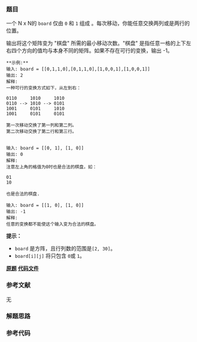 ### 题目
一个 N x N的 `board` 仅由 `0` 和 `1` 组成 。每次移动，你能任意交换两列或是两行的位置。

输出将这个矩阵变为 "棋盘" 所需的最小移动次数。"棋盘" 是指任意一格的上下左右四个方向的值均与本身不同的矩阵。如果不存在可行的变换，输出 -1。

    
    
    **示例:**
    输入: board = [[0,1,1,0],[0,1,1,0],[1,0,0,1],[1,0,0,1]]
    输出: 2
    解释:
    一种可行的变换方式如下，从左到右：
    
    0110     1010     1010
    0110 --> 1010 --> 0101
    1001     0101     1010
    1001     0101     0101
    
    第一次移动交换了第一列和第二列。
    第二次移动交换了第二行和第三行。
    
    
    输入: board = [[0, 1], [1, 0]]
    输出: 0
    解释:
    注意左上角的格值为0时也是合法的棋盘，如：
    
    01
    10
    
    也是合法的棋盘.
    
    输入: board = [[1, 0], [1, 0]]
    输出: -1
    解释:
    任意的变换都不能使这个输入变为合法的棋盘。
    



**提示：**

  * `board` 是方阵，且行列数的范围是`[2, 30]`。
  * `board[i][j]` 将只包含 `0`或 `1`。

 **[原题](https://leetcode-cn.com/problems/transform-to-chessboard/)**    **[代码文件]()**


### 参考文献
无

### 解题思路




### 参考代码

```go


```




